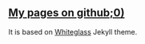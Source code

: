 ## [My pages on github;0)](https://habedi.github.io)

It is based on [Whiteglass](https://github.com/yous/whiteglass) Jekyll theme.
